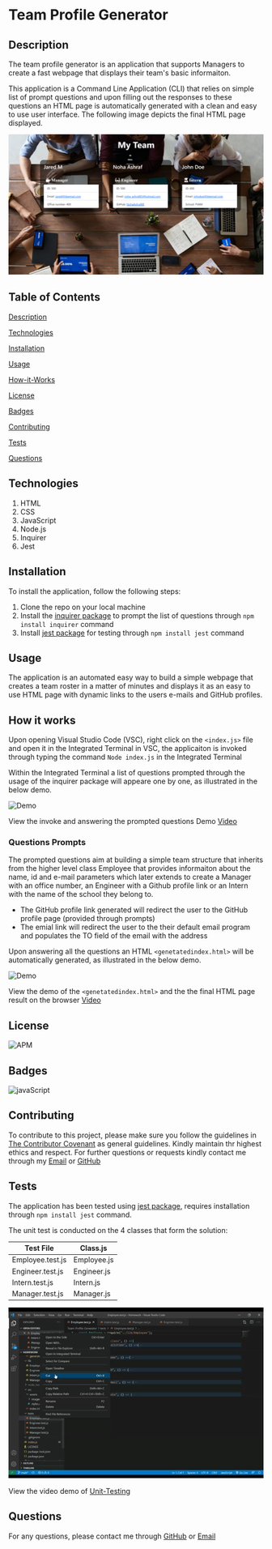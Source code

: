 # Team Profile Generator
## Description
The team profile generator is an application that supports Managers to create a fast webpage that displays their team's basic informaiton. 

This application is a Command Line Application (CLI) that relies on simple list of prompt questions and upon filling out the responses to these questions an HTML page is automatically generated with a clean and easy to use user interface. The following image depicts the final HTML page displayed.

![Homepage](./dist/assets/images/homepage.png)

## Table of Contents
[Description](#description)

[Technologies](#Technologies)

[Installation](#Installation)

[Usage](#usage)

[How-it-Works](#How-it-Works)

[License](#License)

[Badges](#Badges)

[Contributing](#contributing)

[Tests](#tests)

[Questions](#questions)

## Technologies
1. HTML
2. CSS
3. JavaScript
4. Node.js
5. Inquirer
6. Jest

## Installation
To install the application, follow the following steps:
1. Clone the repo on your local machine
2. Install the [inquirer package](https://www.npmjs.com/package/inquirer) to prompt the list of questions through `npm install inquirer` command
3. Install [jest package](https://www.npmjs.com/package/jest) for testing through `npm install jest` command

## Usage
The application is an automated easy way to build a simple webpage that creates a team roster in a matter of minutes and displays it as an easy to use HTML page with dynamic links to the users e-mails and GitHub profiles.

## How it works
Upon opening Visual Studio Code (VSC), right click on the `<index.js>` file and open it in the Integrated Terminal in VSC, the applicaiton is invoked through typing the command `Node index.js` in the Integrated Terminal

Within the Integrated Terminal a list of questions prompted through the usage of the inquirer package will appeare one by one, as illustrated in the below demo.

![Demo](./dist/assets/videosAndGifs/invoke.gif)

View the invoke and answering the prompted questions Demo [Video](https://drive.google.com/file/d/1FZdjRyglaBqqKaL2hdQFKWqIEMQoYDCr/view)

### Questions Prompts
The prompted questions aim at building a simple team structure that inherits from the higher level class Employee that provides informaiton about the name, id and e-mail parameters which later extends to create a Manager with an office number, an Engineer with a Github profile link or an Intern with the name of the school they belong to. 
* The GitHub profile link generated will redirect the user to the GitHub profile page (provided through prompts)
* The emial link will redirect the user to the their default email program and populates the TO field of the email with the address 

Upon answering all the questions an HTML `<genetatedindex.html>` will be automatically generated, as illustrated in the below demo.

![Demo](./dist/assets/videosAndGifs/homepageLinks.gif)

View the demo of the `<genetatedindex.html>` and the the final HTML page result on the browser [Video](https://drive.google.com/file/d/1tDyKklkteBCH80E-3qU6Nj2TzF0YdVxU/view)

## License
![APM](https://img.shields.io/apm/l/README)

## Badges
![javaScript](https://img.shields.io/badge/JavaScript-100%25-blue)

## Contributing 
To contribute to this project, please make sure you follow the guidelines in [The Contributor Covenant](https://www.contributor-covenant.org/) as general guidelines.
Kindly maintain thr highest ethics and respect. For further questions or requests kindly contact me through my [Email](mailto:noha_ashraf85@hotmail.com) or [GitHub](https://github.com/NohaAshraf85)

## Tests 
The application has been tested using [jest package](https://www.npmjs.com/package/jest), requires installation through `npm install jest` command.

The unit test is conducted on the 4 classes that form the solution:

Test File | Class.js
------------ | -------------
Employee.test.js | Employee.js
Engineer.test.js | Engineer.js
Intern.test.js| Intern.js
Manager.test.js | Manager.js

![Demo](./dist/assets/videosAndGifs/unitTesting.gif)

View the video demo of [Unit-Testing](https://drive.google.com/file/d/1yGDZHY-fSQ54Jte3vhhA2khq0PRMWK2Z/view)

## Questions
For any questions, please contact me through [GitHub](https://github.com/NohaAshraf85) 
or [Email](mailto:noha_ashraf85@hotmail.com)

